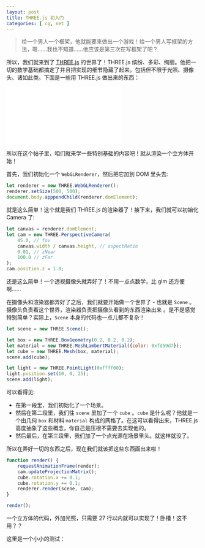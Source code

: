 ```yaml
---
layout: post
title: THREE.js 初入门
categories: [ cg, net ]
---
```


> 给一个男人一个框架，他就能要来做出一个游戏！给一个男人写框架的方法，嗯……我也不知道……他应该是第三次在写框架了吧？

所以，我们就来到了 [THREE.js](http://threejs.org) 的世界了！THREE.js 缤纷、多彩、绚丽。他把一切的数学基础都搞定了并且把实现的细节隐藏了起来。包括但不限于光照、摄像头、诸如此类。下面是一些用 THREE.js 做出来的东西：

![看到 Transmission 了嘛？](/assets/threejs.org)

所以在这个帖子里，咱们就来学一些特别基础的内容吧！就从渲染一个立方体开始！

首先，我们初始化一个 `WebGLRenderer`，然后把它加到 DOM 里头去: 

```js
let renderer = new THREE.WebGLRenderer();
renderer.setSize(500, 500);
document.body.apppendChild(renderer.domElement);
```

就是这么简单！这个就是我们 THREE.js 的渲染器了！接下来，我们就可以初始化 Camera 了:

```js
let canvas = renderer.domElement;
let cam = new THREE.PerspectiveCamera(
    45.0, // fov
    canvas.width / canvas.height, // aspectRatio
    0.01, // zNear
    100.0 // zFar
);
cam.position.z = 1.0;
```

还是这么简单！一个透视摄像头就弄好了！不用一点点数学，比 glm 还方便啊……

在摄像头和渲染器都弄好了之后，我们就要开始做一个世界了 - 也就是 `Scene` 。摄像头负责看这个世界，渲染器负责把摄像头看到的东西渲染出来 。是不是感觉特别简单？实际上，`Scene` 本身的代码也一点儿都不复杂！

```js
let scene = new THREE.Scene();

let box = new THREE.BoxGeometry(0.2, 0.2, 0.2);
let material = new THREE.MeshLambertMaterial({color: 0xfd59d7});
let cube = new THREE.Mesh(box, material);
scene.add(cube);

let light = new THREE.PointLight(0xffff00);
light.position.set(10, 0, 25);
scene.add(light);
```

可以看得见: 
- 在第一段里，我们初始化了一个场景。
- 然后在第二段里，我们往 `scene` 里加了一个 `cube` 。`cube` 是什么呢？他就是一个由几何 `box` 和材料 `material` 构成的网格了。在这可以看得出来，THREE.js 高度抽象了这些概念，你自己是压根不需要去实现他的。
- 然后最后，在第三段里，我们加了一个点光源在场景里头。就这样就没了。

所以在弄好一切的东西之后，现在我们就该把这些东西画出来啦！

```js
function render() {
    requestAnimationFrame(render);
    cam.updateProjectionMatrix();
    cube.rotation.x += 0.1;
    cube.rotation.y += 0.1;
    renderer.render(scene, cam);
}

render();
```

一个立方体的代码，外加光照，只需要 27 行以内就可以实现了！卧槽！这不用？？

这里是一个小小的测试：

<div id="canvasHolder"></div>

<script>
(function() {
    let canvas;
    let scene, cam, renderer, cube;
    
    function render() {
        requestAnimationFrame(render);
        cam.updateProjectionMatrix();
        cube.rotation.x += 0.1;
        cube.rotation.y += 0.1;
        renderer.render(scene, cam);
    }
    
    
    renderer = new THREE.WebGLRenderer();
    renderer.setSize(500, 500);
    canvas = renderer.domElement;
    let holder = document.getElementById('canvasHolder');
    holder.appendChild(canvas);
    scene = new THREE.Scene();
    cam = new THREE.PerspectiveCamera(
        45.0,
        canvas.width / canvas.height,
        0.01,
        100.0
    );
    cam.position.z = 1.0;
        
    let geo = new THREE.BoxGeometry(0.2, 0.2, 0.2);
    let material = new THREE.MeshLambertMaterial({color: 0xfd59d7});
    cube = new THREE.Mesh(geo, material);
    scene.add(cube);
        
    let light = new THREE.PointLight(0xffff00);
    light.position.set(10, 0, 25);
    scene.add(light);
        
    render();
}())
</script>
